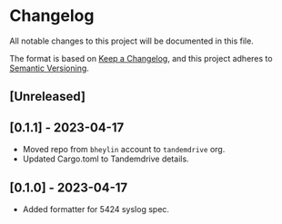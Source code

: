# Changelog

All notable changes to this project will be documented in this file.

The format is based on [Keep a Changelog](https://keepachangelog.com/en/1.0.0/),
and this project adheres to [Semantic Versioning](https://semver.org/spec/v2.0.0.html).

## [Unreleased]

## [0.1.1] - 2023-04-17

- Moved repo from `bheylin` account to `tandemdrive` org.
- Updated Cargo.toml to Tandemdrive details.

## [0.1.0] - 2023-04-17

- Added formatter for 5424 syslog spec.
